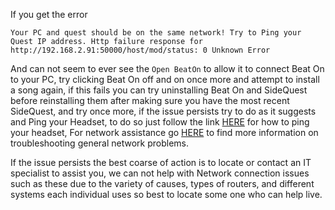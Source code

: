 If you get the error

`Your PC and quest should be on the same network! Try to Ping your Quest IP address. Http failure response for http://192.168.2.91:50000/host/mod/status: 0 Unknown Error`

And can not seem to ever see the `Open BeatOn` to allow it to connect Beat On to your PC, try clicking Beat On off and on once more and attempt to install a song again, if this fails you can try uninstalling Beat On and SideQuest before reinstalling them after making sure you have the most recent SideQuest, and try once more, if the issue persists try to do as it suggests and Ping your Headset, to do so just follow the link [HERE](https://www.lifewire.com/how-to-ping-computer-or-website-818405) for how to ping your headset, For network assistance go [HERE](https://www.makeuseof.com/tag/7-simple-steps-diagnose-network-problem/) to find more information on troubleshooting general network problems.

If the issue persists the best coarse of action is to locate or contact an IT specialist to assist you, we can not help with Network connection issues such as these due to the variety of causes, types of routers, and different systems each individual uses so best to locate some one who can help live.